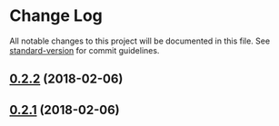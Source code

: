 # Change Log

All notable changes to this project will be documented in this file. See [standard-version](https://github.com/conventional-changelog/standard-version) for commit guidelines.

<a name="0.2.2"></a>
## [0.2.2](https://github.com/ericmmartin/ng-package-constants-loader/compare/v0.2.1...v0.2.2) (2018-02-06)



<a name="0.2.1"></a>
## [0.2.1](https://github.com/ericmmartin/ng-package-constants-loader/compare/v0.2.0...v0.2.1) (2018-02-06)
